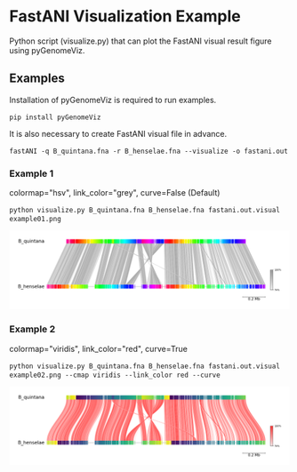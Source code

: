 # FastANI Visualization Example

Python script (visualize.py) that can plot the FastANI visual result figure using pyGenomeViz.

## Examples

Installation of pyGenomeViz is required to run examples.

```shell
pip install pyGenomeViz
```

It is also necessary to create FastANI visual file in advance.

```shell
fastANI -q B_quintana.fna -r B_henselae.fna --visualize -o fastani.out
```

### Example 1

colormap="hsv", link_color="grey", curve=False (Default)

```shell
python visualize.py B_quintana.fna B_henselae.fna fastani.out.visual example01.png
```

![example01.png](https://raw.githubusercontent.com/moshi4/pyGenomeViz/main/notebooks/fastANI/example01.png)  

### Example 2

colormap="viridis", link_color="red", curve=True

```shell
python visualize.py B_quintana.fna B_henselae.fna fastani.out.visual example02.png --cmap viridis --link_color red --curve 
```

![example02.png](https://raw.githubusercontent.com/moshi4/pyGenomeViz/main/notebooks/fastANI/example02.png)  
